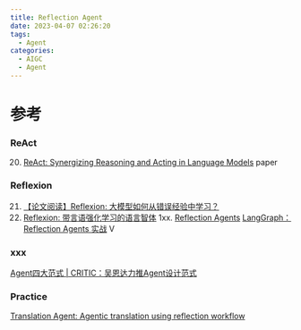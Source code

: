 ```yaml
---
title: Reflection Agent
date: 2023-04-07 02:26:20
tags:
  - Agent
categories: 
  - AIGC
  - Agent  
---
```


<p></p>
<!-- more -->


# 参考
### ReAct
20. [ReAct: Synergizing Reasoning and Acting in Language Models](https://react-lm.github.io/) paper

### Reflexion
21. [【论文阅读】Reflexion: 大模型如何从错误经验中学习？](https://zhuanlan.zhihu.com/p/639254455)
22. [Reflexion: 带言语强化学习的语言智体](https://zhuanlan.zhihu.com/p/671508578)
      1xx. [Reflection Agents](https://blog.langchain.dev/reflection-agents/)
      [LangGraph：Reflection Agents 实战](https://www.bilibili.com/video/BV1KJ4m1a7rZ/) V
    
### xxx
[Agent四大范式 | CRITIC：吴恩达力推Agent设计范式](https://zhuanlan.zhihu.com/p/691370751)


###  Practice
[Translation Agent: Agentic translation using reflection workflow](https://github.com/andrewyng/translation-agent)